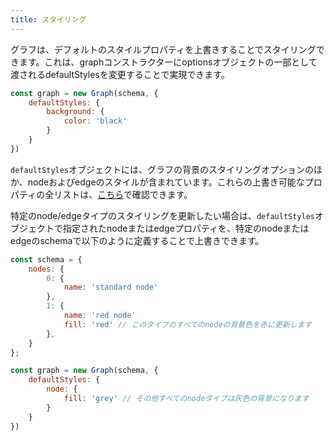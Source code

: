 ```yaml
---
title: スタイリング
---
```


グラフは、デフォルトのスタイルプロパティを上書きすることでスタイリングできます。これは、graphコンストラクターにoptionsオブジェクトの一部として渡されるdefaultStylesを変更することで実現できます。

```javascript
const graph = new Graph(schema, {
    defaultStyles: {
        background: {
            color: 'black'
        }
    }
})
```

`defaultStyles`オブジェクトには、グラフの背景のスタイリングオプションのほか、nodeおよびedgeのスタイルが含まれています。これらの上書き可能なプロパティの全リストは、[こちら](https://github.com/playcanvas/pcui-graph/blob/main/src/constants.js)で確認できます。

特定のnode/edgeタイプのスタイリングを更新したい場合は、`defaultStyles`オブジェクトで指定されたnodeまたはedgeプロパティを、特定のnodeまたはedgeのschemaで以下のように定義することで上書きできます。

```javascript
const schema = {
    nodes: {
        0: {
            name: 'standard node'
        },
        1: {
            name: 'red node'
            fill: 'red' // このタイプのすべてのnodeの背景色を赤に更新します
        },
    }
};

const graph = new Graph(schema, {
    defaultStyles: {
        node: {
            fill: 'grey' // その他すべてのnodeタイプは灰色の背景になります
        }
    }
})
```
